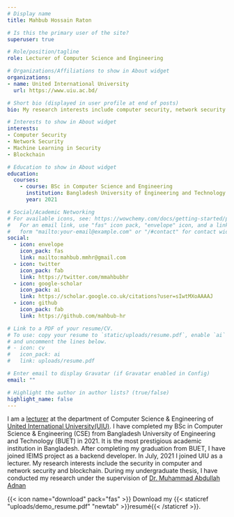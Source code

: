```yaml
---
# Display name
title: Mahbub Hossain Raton

# Is this the primary user of the site?
superuser: true

# Role/position/tagline
role: Lecturer of Computer Science and Engineering

# Organizations/Affiliations to show in About widget
organizations:
- name: United International University
  url: https://www.uiu.ac.bd/

# Short bio (displayed in user profile at end of posts)
bio: My research interests include computer security, network security and blockchain.

# Interests to show in About widget
interests:
- Computer Security
- Network Security
- Machine Learning in Security
- Blockchain

# Education to show in About widget
education:
  courses:
    - course: BSc in Computer Science and Engineering
      institution: Bangladesh University of Engineering and Technology (BUET)
      year: 2021

# Social/Academic Networking
# For available icons, see: https://wowchemy.com/docs/getting-started/page-builder/#icons
#   For an email link, use "fas" icon pack, "envelope" icon, and a link in the
#   form "mailto:your-email@example.com" or "/#contact" for contact widget.
social:
  - icon: envelope
    icon_pack: fas
    link: mailto:mahbub.mmhr@gmail.com
  - icon: twitter
    icon_pack: fab
    link: https://twitter.com/mmahbubhr
  - icon: google-scholar
    icon_pack: ai
    link: https://scholar.google.co.uk/citations?user=sIwtMXoAAAAJ
  - icon: github
    icon_pack: fab
    link: https://github.com/mahbub-hr

# Link to a PDF of your resume/CV.
# To use: copy your resume to `static/uploads/resume.pdf`, enable `ai` icons in `params.toml`, 
# and uncomment the lines below.
# - icon: cv
#   icon_pack: ai
#   link: uploads/resume.pdf

# Enter email to display Gravatar (if Gravatar enabled in Config)
email: ""

# Highlight the author in author lists? (true/false)
highlight_name: false
---
```


I am a [lecturer](https://cse.uiu.ac.bd/profiles/mahbub/) at the department of Computer Science & Engineering of [United International University(UIU)](https://www.uiu.ac.bd). I have completed my BSc in Computer Science & Engineering (CSE) from Bangladesh University of Engineering and Technology (BUET) in 2021. It is the most prestigious academic institution in Bangladesh. After completing my graduation from BUET, I have joined IEIMS project as a backend developer. In July, 2021 I joined UIU as a lecturer. My research interests include the security in computer and network security and blockchain. During my undergraduate thesis, I have conducted my research under the supervision of [Dr. Muhammad Abdullah Adnan](https://sites.google.com/site/abdullahadnan/home)

{{< icon name="download" pack="fas" >}} Download my {{< staticref "uploads/demo_resume.pdf" "newtab" >}}resumé{{< /staticref >}}.
